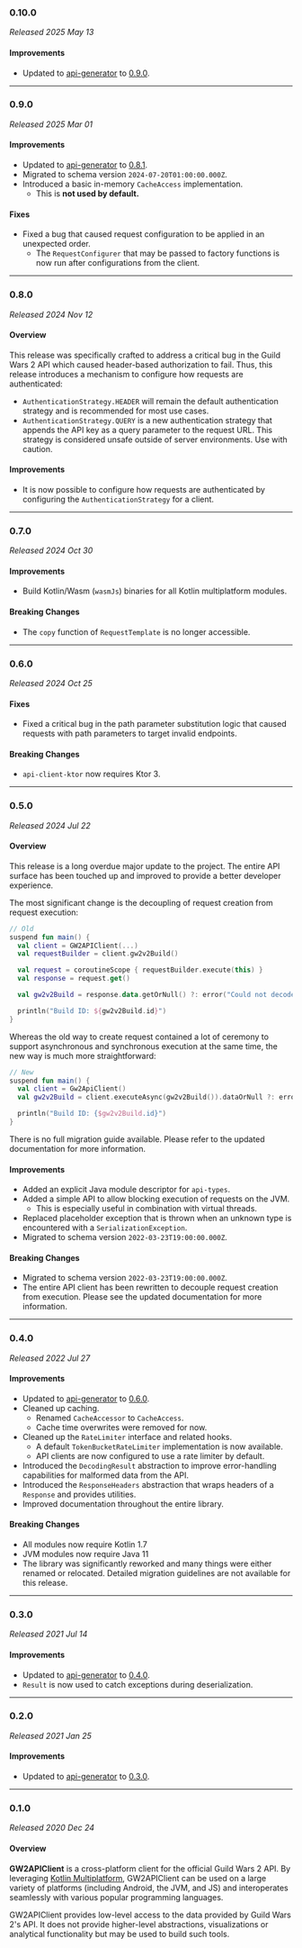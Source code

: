 ### 0.10.0

_Released 2025 May 13_

#### Improvements

- Updated to [api-generator](https://github.com/GW2ToolBelt/api-generator) to [0.9.0](https://github.com/GW2ToolBelt/api-generator/releases/tag/v0.9.0).


---

### 0.9.0

_Released 2025 Mar 01_

#### Improvements

- Updated to [api-generator](https://github.com/GW2ToolBelt/api-generator) to [0.8.1](https://github.com/GW2ToolBelt/api-generator/releases/tag/v0.8.1).
- Migrated to schema version `2024-07-20T01:00:00.000Z`.
- Introduced a basic in-memory `CacheAccess` implementation.
  - This is **not used by default.**

#### Fixes

- Fixed a bug that caused request configuration to be applied in an unexpected
  order.
  - The `RequestConfigurer` that may be passed to factory functions is now run
    after configurations from the client.


---

### 0.8.0

_Released 2024 Nov 12_

#### Overview

This release was specifically crafted to address a critical bug in the Guild
Wars 2 API which caused header-based authorization to fail. Thus, this release
introduces a mechanism to configure how requests are authenticated:

- `AuthenticationStrategy.HEADER` will remain the default authentication
  strategy and is recommended for most use cases.
- `AuthenticationStrategy.QUERY` is a new authentication strategy that appends
  the API key as a query parameter to the request URL. This strategy is
  considered unsafe outside of server environments. Use with caution.

#### Improvements

- It is now possible to configure how requests are authenticated by configuring
  the `AuthenticationStrategy` for a client.


---

### 0.7.0

_Released 2024 Oct 30_

#### Improvements

- Build Kotlin/Wasm (`wasmJs`) binaries for all Kotlin multiplatform modules.

#### Breaking Changes

- The `copy` function of `RequestTemplate` is no longer accessible.


---

### 0.6.0

_Released 2024 Oct 25_

#### Fixes

- Fixed a critical bug in the path parameter substitution logic that caused
  requests with path parameters to target invalid endpoints.

#### Breaking Changes

- `api-client-ktor` now requires Ktor 3.


---

### 0.5.0

_Released 2024 Jul 22_

#### Overview

This release is a long overdue major update to the project. The entire API
surface has been touched up and improved to provide a better developer
experience.

The most significant change is the decoupling of request creation from request
execution:

```kotlin
// Old
suspend fun main() {
  val client = GW2APIClient(...)
  val requestBuilder = client.gw2v2Build()

  val request = coroutineScope { requestBuilder.execute(this) }
  val response = request.get()

  val gw2v2Build = response.data.getOrNull() ?: error("Could not decode request")

  println("Build ID: ${gw2v2Build.id}")
}
```

Whereas the old way to create request contained a lot of ceremony to support
asynchronous and synchronous execution at the same time, the new way is much
more straightforward:

```kotlin
// New
suspend fun main() {
  val client = Gw2ApiClient()
  val gw2v2Build = client.executeAsync(gw2v2Build()).dataOrNull ?: error("Failed to fetch build ID.")

  println("Build ID: {$gw2v2Build.id}")
}
```

There is no full migration guide available. Please refer to the updated
documentation for more information.

#### Improvements

- Added an explicit Java module descriptor for `api-types`.
- Added a simple API to allow blocking execution of requests on the JVM.
  - This is especially useful in combination with virtual threads.
- Replaced placeholder exception that is thrown when an unknown type is
  encountered with a `SerializationException`.
- Migrated to schema version `2022-03-23T19:00:00.000Z`.

#### Breaking Changes

- Migrated to schema version `2022-03-23T19:00:00.000Z`.
- The entire API client has been rewritten to decouple request creation from
  execution. Please see the updated documentation for more information.


---

### 0.4.0

_Released 2022 Jul 27_

#### Improvements

- Updated to [api-generator](https://github.com/GW2ToolBelt/api-generator) to [0.6.0](https://github.com/GW2ToolBelt/api-generator/releases/tag/v0.6.0).
- Cleaned up caching.
    - Renamed `CacheAccessor` to `CacheAccess`.
    - Cache time overwrites were removed for now.
- Cleaned up the `RateLimiter` interface and related hooks.
    - A default `TokenBucketRateLimiter` implementation is now available.
    - API clients are now configured to use a rate limiter by default.
- Introduced the `DecodingResult` abstraction to improve error-handling
  capabilities for malformed data from the API.
- Introduced the `ResponseHeaders` abstraction that wraps headers of a
  `Response` and provides utilities.
- Improved documentation throughout the entire library.

#### Breaking Changes

- All modules now require Kotlin 1.7
- JVM modules now require Java 11
- The library was significantly reworked and many things were either renamed or
  relocated. Detailed migration guidelines are not available for this release.


---

### 0.3.0

_Released 2021 Jul 14_

#### Improvements

- Updated to [api-generator](https://github.com/GW2ToolBelt/api-generator) to [0.4.0](https://github.com/GW2ToolBelt/api-generator/releases/tag/v0.4.0).
- `Result` is now used to catch exceptions during deserialization.


---

### 0.2.0

_Released 2021 Jan 25_

#### Improvements

- Updated to [api-generator](https://github.com/GW2ToolBelt/api-generator) to [0.3.0](https://github.com/GW2ToolBelt/api-generator/releases/tag/v0.3.0).


---

### 0.1.0

_Released 2020 Dec 24_

#### Overview

**GW2APIClient** is a cross-platform client for the official Guild Wars 2 API.
By leveraging [Kotlin Multiplatform](https://kotlinlang.org/docs/reference/multiplatform.html),
GW2APIClient can be used on a large variety of platforms (including Android, the
JVM, and JS) and interoperates seamlessly with various popular programming
languages.

GW2APIClient provides low-level access to the data provided by Guild Wars 2's
API. It does not provide higher-level abstractions, visualizations or analytical
functionality but may be used to build such tools.